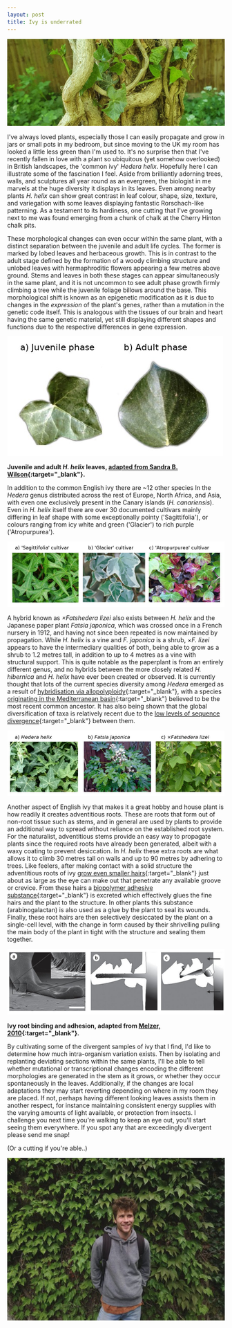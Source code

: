 ```yaml
---
layout: post
title: Ivy is underrated
---
```


![Sustained ivy growth on a local wall](/assets/ivy_wall.jpg)

I've always loved plants, especially those I can easily propagate and grow in jars or small pots in my bedroom, but since moving to the UK my room has looked a little less green than I'm used to. It's no surprise then that I've recently fallen in love with a plant so ubiquitous (yet somehow overlooked) in British landscapes, the 'common ivy' *Hedera helix*. Hopefully here I can illustrate some of the fascination I feel. Aside from brilliantly adorning trees, walls, and sculptures all year round as an evergreen, the biologist in me marvels at the huge diversity it displays in its leaves. Even among nearby plants *H. helix* can show great contrast in leaf colour, shape, size, texture, and variegation with some leaves displaying fantastic Rorschach-like patterning. As a testament to its hardiness, one cutting that I've growing next to me was found emerging from a chunk of chalk at the Cherry Hinton chalk pits.



These morphological changes can even occur within the same plant, with a distinct separation between the juvenile and adult life cycles. The former is marked by lobed leaves and herbaceous  growth. This is in contrast to the adult stage defined by the formation of a woody climbing structure and unlobed leaves with hermaphroditic flowers appearing a few metres above ground. Stems and leaves in both these stages can appear simultaneously in the same plant, and it is not uncommon to see adult phase growth firmly climbing a tree while the juvenile foliage billows around the base. This morphological shift is known as an epigenetic modification as it is due to changes in the _expression_ of the plant's genes, rather than a mutation in the genetic code itself. This is analogous with the tissues of our brain and heart having the same genetic material, yet still displaying different shapes and functions due to the respective differences in gene expression.

![Juvenile and adult _H. helix_ leaves](/assets/phase_leaf_morphologies.jpg)

**Juvenile and adult _H. helix_ leaves, [adapted from Sandra B. Wilson](https://irrecenvhort.ifas.ufl.edu/plant-prop-glossary/03-genetic-selection/17-genetic-phasechange.html){:target="_blank"}.**



In addition to the common English ivy there are ~12 other species In the *Hedera* genus distributed across the rest of Europe, North Africa, and Asia, with even one exclusively present in the Canary islands (*H. canariensis*). Even in *H. helix* itself there are over 30 documented cultivars mainly differing in leaf shape with some exceptionally pointy ('Sagittifolia'), or colours ranging from icy white and green ('Glacier') to rich purple ('Atropurpurea').

![Ivy cultivars](/assets/ivy_cultivars.jpg)



A hybrid known as *×Fatshedera lizei* also exists between *H. helix* and the Japanese paper plant *Fatsia japonica*, which was crossed once in a French nursery in 1912, and having not since been repeated is now maintained by propagation. While *H. helix* is a vine and *F. japonica* is a shrub, ×*F. lizei* appears to have the intermediary qualities of both, being able to grow as a shrub to 1.2 metres tall, in addition to up to 4 metres as a vine with structural support. This is quite notable as  the paperplant is from an entirely different genus, and no hybrids between the more closely related *H. hibernica* and *H. helix* have ever been created or observed. It is currently thought that lots of the current species diversity among *Hedera* emerged as a result of [hybridisation via allopolyploidy](http://sciencepress.mnhn.fr/en/periodiques/adansonia/24/2/analyse-morphologique-du-genre-hedera-l-les-lierres-araliaceae-et-implications-taxonomiques){:target="_blank"}, with a species [originating in the Mediterranean basin](https://link.springer.com/article/10.1007/s00606-012-0734-1){:target="_blank"} believed to be the most recent common ancestor. It has also being shown that the global diversification of taxa is relatively recent due to the [low levels of sequence divergence](http://www.journals.uchicago.edu/doi/10.1086/375423){:target="_blank"} between them.

![Ivy hybrid with the Japanese paperplant](/assets/lizei_cross.jpg)



Another aspect of English ivy that makes it a great hobby and house plant is how readily it creates adventitious roots. These are roots that form out of non-root tissue such as stems, and in general are used by plants to provide an additional way to spread without reliance on the established root system. For the naturalist, adventitious stems provide an easy way to propagate plants since the required roots have already been generated, albeit with a waxy coating to prevent desiccation. In *H. helix* these extra roots are what allows it to climb 30 metres tall on walls and up to 90 metres by adhering to trees. Like feelers, after making contact with a solid structure the adventitious roots of ivy [grow even smaller hairs](https://www.ncbi.nlm.nih.gov/pmc/articles/PMC2894893/){:target="_blank"} just about as large as the eye can make out that penetrate any available groove or crevice. From these hairs a [biopolymer adhesive substance](https://www.ncbi.nlm.nih.gov/pmc/articles/PMC4988582/){:target="_blank"} is excreted which effectively glues the fine hairs and the plant to the structure. In other plants this substance (arabinogalactan) is also used as a glue by the plant to seal its wounds. Finally, these root hairs are then selectively desiccated by the plant on a single-cell level, with the change in form caused by their shrivelling pulling the main body of the plant in tight with the structure and sealing them together.

![Ivy root binding and adhesion](/assets/ivy_root_binding.jpg)

**Ivy root binding and adhesion, adapted from [Melzer, 2010](https://www.ncbi.nlm.nih.gov/pmc/articles/PMC2894893/){:target="_blank"}.**



By cultivating some of the divergent samples of ivy that I find, I'd like to determine how much intra-organism variation exists. Then by isolating and replanting deviating sections within the same plants, I'll be able to tell whether mutational or transcriptional changes encoding the different morphologies are generated in the stem as it grows, or whether they occur spontaneously in the leaves. Additionally, if the changes are local adaptations they may start reverting depending on where in my room they are placed. If not, perhaps having different looking leaves assists them in another respect, for instance maintaining consistent energy supplies with the varying amounts of light available, or protection from insects. I challenge you next time you're walking to keep an eye out, you'll start seeing them everywhere. If you spot any that are exceedingly divergent please send me snap!

(Or a cutting if you're able..)

![Alex Tokolyi with ivy](/assets/alex_tokolyi_with_ivy.jpg)
